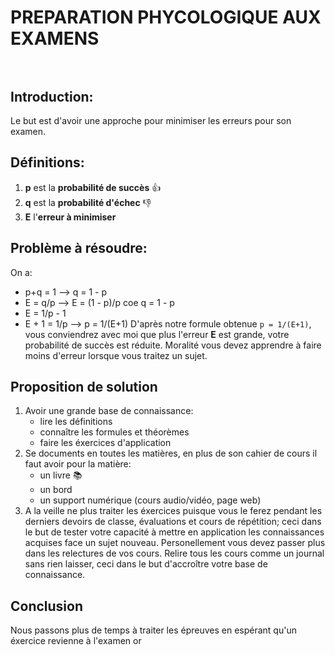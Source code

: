 # PREPARATION PHYCOLOGIQUE AUX EXAMENS </br></br>
## Introduction:
Le but est d'avoir une approche pour minimiser les erreurs pour son examen.
## Définitions:
1. **p** est la **probabilité de succès** :+1:
2. **q** est la **probabilité d'échec** :-1:
3. **E** l'**erreur à minimiser**
## Problème à résoudre:
On a: 
  - p+q = 1 --> q = 1 - p
  - E = q/p --> E = (1 - p)/p coe q = 1 - p
  - E = 1/p - 1
  - E + 1 = 1/p --> p = 1/(E+1)
D'après notre formule obtenue ````p = 1/(E+1)````, vous conviendrez avec moi que plus l'erreur **E** est grande,
votre probabilité de succès est réduite. Moralité vous devez apprendre à faire moins d'erreur lorsque vous traitez un sujet.
## Proposition de solution
1. Avoir une grande base de connaissance:
    - lire les définitions
    - connaître les formules et théorèmes
    - faire les éxercices d'application
2. Se documents en toutes les matières, en plus de son cahier de cours il faut avoir pour la matière:
    - un livre :books:
    - un bord
    - un support numérique (cours audio/vidéo, page web)
3. A la veille ne plus traiter les éxercices puisque vous le ferez pendant les derniers devoirs de classe, évaluations 
et cours de répétition; ceci dans le but de tester votre capacité à mettre en application les connaissances acquises face un sujet nouveau. Personellement vous devez passer plus dans les relectures de vos cours. Relire tous les cours comme un journal sans rien laisser,
ceci dans le but d'accroître votre base de connaissance.

## Conclusion
Nous passons plus de temps à traiter les épreuves en espérant qu'un éxercice revienne à l'examen or 
   
